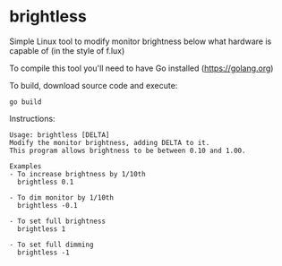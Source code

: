# brightless
Simple Linux tool to modify monitor brightness below what hardware is capable of (in the style of f.lux)

To compile this tool you'll need to have Go installed (https://golang.org)

To build, download source code and execute:

    go build

Instructions:

    Usage: brightless [DELTA]
    Modify the monitor brightness, adding DELTA to it.
    This program allows brightness to be between 0.10 and 1.00.
    
    Examples
    - To increase brightness by 1/10th
      brightless 0.1
      
    - To dim monitor by 1/10th
      brightless -0.1
      
    - To set full brightness
      brightless 1
      
    - To set full dimming
      brightless -1

    
